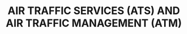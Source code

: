 ---
learningObjectiveId: "010.07"
parentId: "010"
title: AIR TRAFFIC SERVICES (ATS) AND AIR TRAFFIC MANAGEMENT (ATM)
---